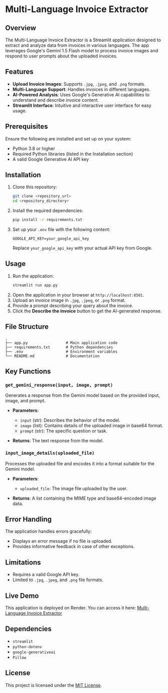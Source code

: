 ﻿# Multi-Language Invoice Extractor

## Overview
The Multi-Language Invoice Extractor is a Streamlit application designed to extract and analyze data from invoices in various languages. The app leverages Google's Gemini 1.5 Flash model to process invoice images and respond to user prompts about the uploaded invoices.

## Features
- **Upload Invoice Images**: Supports `.jpg`, `.jpeg`, and `.png` formats.
- **Multi-Language Support**: Handles invoices in different languages.
- **AI-Powered Analysis**: Uses Google's Generative AI capabilities to understand and describe invoice content.
- **Streamlit Interface**: Intuitive and interactive user interface for easy usage.

## Prerequisites
Ensure the following are installed and set up on your system:
- Python 3.8 or higher
- Required Python libraries (listed in the Installation section)
- A valid Google Generative AI API key

## Installation
1. Clone this repository:
   ```bash
   git clone <repository_url>
   cd <repository_directory>
   ```
2. Install the required dependencies:
   ```bash
   pip install -r requirements.txt
   ```
3. Set up your `.env` file with the following content:
   ```plaintext
   GOOGLE_API_KEY=your_google_api_key
   ```
   Replace `your_google_api_key` with your actual API key from Google.

## Usage
1. Run the application:
   ```bash
   streamlit run app.py
   ```
2. Open the application in your browser at `http://localhost:8501`.
3. Upload an invoice image in `.jpg`, `.jpeg`, or `.png` format.
4. Provide a prompt describing your query about the invoice.
5. Click the **Describe the invoice** button to get the AI-generated response.

## File Structure
```
.
├── app.py                 # Main application code
├── requirements.txt       # Python dependencies
├── .env                   # Environment variables
└── README.md              # Documentation
```

## Key Functions
### `get_gemini_response(input, image, prompt)`
Generates a response from the Gemini model based on the provided input, image, and prompt.

- **Parameters**:
  - `input` (str): Describes the behavior of the model.
  - `image` (list): Contains details of the uploaded image in base64 format.
  - `prompt` (str): The specific question or task.

- **Returns**: The text response from the model.

### `input_image_details(uploaded_file)`
Processes the uploaded file and encodes it into a format suitable for the Gemini model.

- **Parameters**:
  - `uploaded_file`: The image file uploaded by the user.

- **Returns**: A list containing the MIME type and base64-encoded image data.

## Error Handling
The application handles errors gracefully:
- Displays an error message if no file is uploaded.
- Provides informative feedback in case of other exceptions.

## Limitations
- Requires a valid Google API key.
- Limited to `.jpg`, `.jpeg`, and `.png` file formats.

## Live Demo
This application is deployed on Render. You can access it here:
[Multi-Language Invoice Extractor](https://invoice-extractor-2wwl.onrender.com)

## Dependencies
- `streamlit`
- `python-dotenv`
- `google-generativeai`
- `Pillow`

## License
This project is licensed under the [MIT License](LICENSE).


